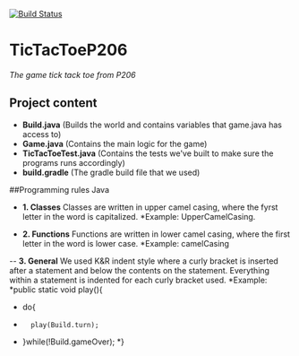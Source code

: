 [![Build Status](https://travis-ci.org/P-206/TicTacToeP206.svg?branch=master)](https://travis-ci.org/P-206/TicTacToeP206)


# TicTacToeP206
*The game tick tack toe from P206*

## Project content
- **Build.java** (Builds the world and contains variables that game.java has access to)
- **Game.java** (Contains the main logic for the game)
- **TicTacToeTest.java** (Contains the tests we've built to make sure the programs runs accordingly)
- **build.gradle** (The gradle build file that we used)

##Programming rules
Java

- **1. Classes**
Classes are written in upper camel casing, where the fyrst letter in the word is capitalized.
*Example: UpperCamelCasing.

- **2. Functions**
Functions are written in lower camel casing, where the first letter in the word is lower case.
*Example: camelCasing

-- **3. General**
We used K&R indent style where a curly bracket is inserted after a statement and below the contents on the statement. Everything within a statement is indented for each curly bracket used.
*Example:
*public static void play(){
*	do{
*		play(Build.turn);
*	}while(!Build.gameOver);
*}


